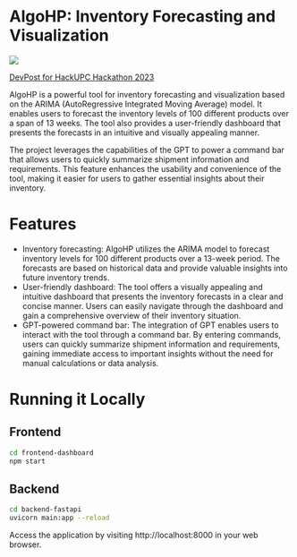 # AlgoHP: Inventory Forecasting and Visualization

![](hackupc.gif)

[DevPost for HackUPC Hackathon 2023](https://devpost.com/software/algohp)

AlgoHP is a powerful tool for inventory forecasting and visualization based on the ARIMA (AutoRegressive Integrated Moving Average) model. It enables users to forecast the inventory levels of 100 different products over a span of 13 weeks. The tool also provides a user-friendly dashboard that presents the forecasts in an intuitive and visually appealing manner.

The project leverages the capabilities of the GPT to power a command bar that allows users to quickly summarize shipment information and requirements. This feature enhances the usability and convenience of the tool, making it easier for users to gather essential insights about their inventory.

# Features
- Inventory forecasting: AlgoHP utilizes the ARIMA model to forecast inventory levels for 100 different products over a 13-week period. The forecasts are based on historical data and provide valuable insights into future inventory trends.
- User-friendly dashboard: The tool offers a visually appealing and intuitive dashboard that presents the inventory forecasts in a clear and concise manner. Users can easily navigate through the dashboard and gain a comprehensive overview of their inventory situation.
- GPT-powered command bar: The integration of GPT enables users to interact with the tool through a command bar. By entering commands, users can quickly summarize shipment information and requirements, gaining immediate access to important insights without the need for manual calculations or data analysis.


# Running it Locally

## Frontend
```bash
cd frontend-dashboard
npm start
```

## Backend
```bash
cd backend-fastapi
uvicorn main:app --reload
```

Access the application by visiting http://localhost:8000 in your web browser.
